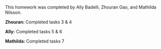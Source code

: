 This homework was completed by Ally Badelli, Zhouran Gao, and Mathilda Nilsson.

**Zhouran:** Completed tasks 3 & 4

**Ally:** Completed tasks 5 & 6

**Mathilda:** Completed tasks 7
